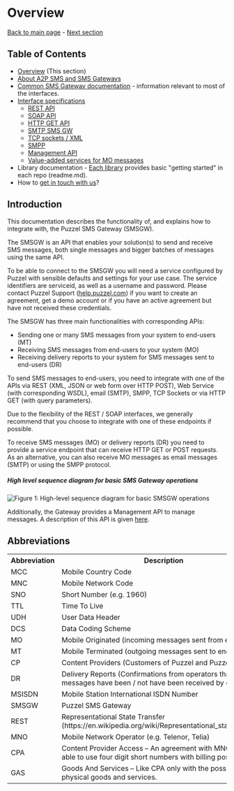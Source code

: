 # Overview
[Back to main page](https://github.com/Intelecom/sms/) - [Next section](/sections/about.md)

## Table of Contents

- [Overview](/sections/overview.md) (This section)
- [About A2P SMS and SMS Gateways](about.md)
- [Common SMS Gateway documentation](common.md) - information relevant to most of the interfaces.
- [Interface specifications](interfaces-general.md)
	- [REST API](/sections/interfaces/rest.md)
	- [SOAP API](/sections/interfaces/soap.md)
	- [HTTP GET API](/sections/interfaces/http-get.md)
	- [SMTP SMS GW](/sections/interfaces/smtp.md)
	- [TCP sockets / XML](/sections/interfaces/tcp-xml.md)
	- [SMPP](/sections/interfaces/smpp.md)
	- [Management API](/sections/interfaces/management-api.md)
	- [Value-added services for MO messages](/sections/interfaces/vas.md)
- Library documentation - [Each library](/README.md#list-of-official-libraries) provides basic "getting started" in each repo (readme.md).
- How to [get in touch with us](/sections/contact.md)?

## Introduction
This documentation describes the functionality of, and explains how to integrate with, the Puzzel SMS Gateway (SMSGW). 

The SMSGW is an API that enables your solution(s) to send and receive SMS messages, both single messages and bigger batches of messages using the same API. 

To be able to connect to the SMSGW you will need a service configured by Puzzel with sensible defaults and settings for your use case.  The service identifiers are serviceid, as well as a username and password. Please contact Puzzel Support ([help.puzzel.com](https://help.puzzel.com "Puzzel Help")) if you want to create an agreement, get a demo account or if you have an active agreement but have not received these credentials.

The SMSGW has three main functionalities with corresponding APIs:

- Sending one or many SMS messages from your system to end-users (MT)
- Receiving SMS messages from end-users to your system (MO)
- Receiving delivery reports to your system for SMS messages sent to end-users (DR)

To send SMS messages to end-users, you need to integrate with one of the APIs via REST (XML, JSON or web form over HTTP POST), Web Service (with corresponding WSDL), email (SMTP), SMPP, TCP Sockets or via HTTP GET (with query parameters). 

Due to the flexibility of the REST / SOAP interfaces, we generally recommend that you choose to integrate with one of these endpoints if possible.

To receive SMS messages (MO) or delivery reports (DR) you need to provide a service endpoint that can receive HTTP GET or POST requests. As an alternative, you can also receive MO messages as email messages (SMTP) or using the SMPP protocol.

##### High level sequence diagram for basic SMS Gateway operations
![Figure 1: High-level sequence diagram for basic SMSGW operations](http://i.imgur.com/3CXClMd.jpg)

Additionally, the Gateway provides a Management API to manage messages. A description of this API is given [here](/sections/interfaces/management-api.md).

## Abbreviations

<table>
<tr><th>Abbreviation</th><th>Description</th></tr>	
<tr><td>MCC</td><td>Mobile Country Code</td></tr>	
<tr><td>MNC</td><td>Mobile Network Code</td></tr>	
<tr><td>SNO</td><td>Short Number (e.g. 1960)</td></tr>	
<tr><td>TTL</td><td>Time To Live</td></tr>	
<tr><td>UDH</td><td>User Data Header</td></tr>	
<tr><td>DCS</td><td>Data Coding Scheme</td></tr>	
<tr><td>MO</td><td>Mobile Originated (incoming messages sent from end users)</td></tr>	
<tr><td>MT</td><td>Mobile Terminated (outgoing messages sent to end users).</td></tr>	
<tr><td>CP</td><td>Content Providers (Customers of Puzzel and Puzzel itself)</td></tr>	
<tr><td>DR</td><td>Delivery Reports (Confirmations from operators that messages have been / not have been received by end-user)</td></tr>	
<tr><td>MSISDN</td><td> Mobile Station International ISDN Number</td></tr>	
<tr><td>SMSGW</td><td>Puzzel SMS Gateway</td></tr>	
<tr><td>REST</td><td>Representational State Transfer (https://en.wikipedia.org/wiki/Representational_state_transfer)</td></tr>	
<tr><td>MNO</td><td>Mobile Network Operator (e.g. Telenor, Telia)</td></tr>	
<tr><td>CPA</td><td>Content Provider Access – An agreement with MNOs to be able to use four digit short numbers with billing possibilities.</td></tr>	
<tr><td>GAS</td><td> Goods And Services – Like CPA only with the possibility to sell physical goods and services.</td></tr>	
</table>
